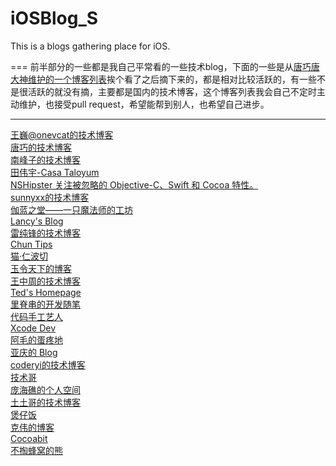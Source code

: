 # iOSBlog_S
This is a blogs gathering place for iOS.

===
前半部分的一些都是我自己平常看的一些技术blog，下面的一些是从[唐巧唐大神维护的一个博客列表](https://github.com/tangqiaoboy/iOSBlogCN)挨个看了之后摘下来的，都是相对比较活跃的，有一些不是很活跃的就没有摘，主要都是国内的技术博客，这个博客列表我会自己不定时主动维护，也接受pull request，希望能帮到别人，也希望自己进步。

---
[王巍@onevcat的技术博客](http://www.onevcat.com/#blog)  
[唐巧的技术博客](http://blog.devtang.com/)  
[南峰子的技术博客](http://southpeak.github.io/)  
[田伟宇-Casa Taloyum](http://casatwy.com/)  
[NSHipster 关注被忽略的 Objective-C、Swift 和 Cocoa 特性。](http://nshipster.cn/)  
[sunnyxx的技术博客](http://blog.sunnyxx.com/)  
[伽蓝之堂——一只魔法师的工坊](http://blog.ibireme.com/archive/)  
[Lancy's Blog](http://gracelancy.com/blog/archives/)  
[雷纯锋的技术博客](http://blog.leichunfeng.com/)  
[Chun Tips](http://chun.tips/)  
[猫·仁波切](https://andelf.github.io/)  
[玉令天下的博客](http://yulingtianxia.com/)  
[王中周的技术博客](http://foggry.com/)  
[Ted's Homepage](http://wufawei.com/)  
[里脊串的开发随笔](http://adad184.com/)  
[代码手工艺人](http://joeyio.com/)  
[Xcode Dev](http://blog.xcodev.com/)  
[阿毛的蛋疼地](http://xiangwangfeng.com/)  
[亚庆的 Blog](http://billwang1990.github.io/)  
[coderyi的技术博客](http://www.coderyi.com/)  
[技术哥](http://suenblog.duapp.com/)  
[庞海礁的个人空间 ](http://www.olinone.com/)  
[土土哥的技术博客](http://tutuge.me/)  
[煲仔饭](http://ivoryxiong.org/)  
[克伟的博客](http://wangkewei.cnblogs.com/)  
[Cocoabit](http://blog.cocoabit.com/)  
[不掏蜂窝的熊](http://www.hotobear.com/)  

